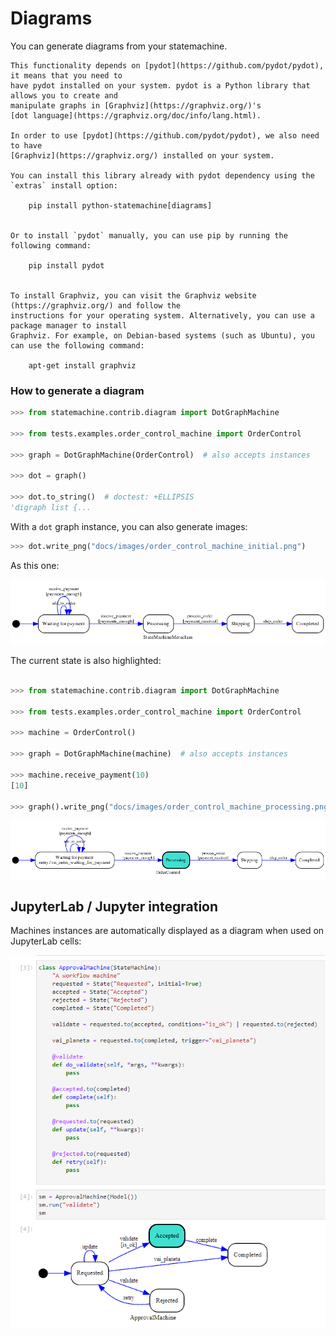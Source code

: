 # Diagrams

You can generate diagrams from your statemachine.

```{note}
This functionality depends on [pydot](https://github.com/pydot/pydot), it means that you need to
have pydot installed on your system. pydot is a Python library that allows you to create and
manipulate graphs in [Graphviz](https://graphviz.org/)'s
[dot language](https://graphviz.org/doc/info/lang.html).

In order to use [pydot](https://github.com/pydot/pydot), we also need to have
[Graphviz](https://graphviz.org/) installed on your system.

You can install this library already with pydot dependency using the `extras` install option:

    pip install python-statemachine[diagrams]


Or to install `pydot` manually, you can use pip by running the following command:

    pip install pydot


To install Graphviz, you can visit the Graphviz website (https://graphviz.org/) and follow the
instructions for your operating system. Alternatively, you can use a package manager to install
Graphviz. For example, on Debian-based systems (such as Ubuntu), you can use the following command:

    apt-get install graphviz

```

### How to generate a diagram


```py
>>> from statemachine.contrib.diagram import DotGraphMachine

>>> from tests.examples.order_control_machine import OrderControl

>>> graph = DotGraphMachine(OrderControl)  # also accepts instances

>>> dot = graph()

>>> dot.to_string()  # doctest: +ELLIPSIS
'digraph list {...

```

With a `dot` graph instance, you can also generate images:

```py
>>> dot.write_png("docs/images/order_control_machine_initial.png")

```

As this one:


![OrderControl](images/order_control_machine_initial.png)


The current state is also highlighted:

``` py

>>> from statemachine.contrib.diagram import DotGraphMachine

>>> from tests.examples.order_control_machine import OrderControl

>>> machine = OrderControl()

>>> graph = DotGraphMachine(machine)  # also accepts instances

>>> machine.receive_payment(10)
[10]

>>> graph().write_png("docs/images/order_control_machine_processing.png")

```

![OrderControl](images/order_control_machine_processing.png)


## JupyterLab / Jupyter integration

Machines instances are automatically displayed as a diagram when used on JupyterLab cells:


![Approval machine on JupyterLab](images/lab_approval_machine_accepted.png)
